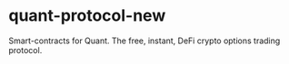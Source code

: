 # quant-protocol-new
Smart-contracts for Quant. The free, instant, DeFi crypto options trading protocol.
